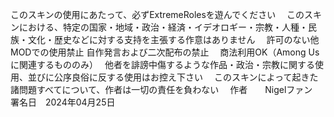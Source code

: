 このスキンの使用にあたって、必ずExtremeRolesを遊んでください　
このスキンにおける、特定の国家・地域・政治・経済・イデオロギー・宗教・人種・民族・文化・歴史などに対する支持を主張する作意はありません　
許可のない他MODでの使用禁止 
自作発言および二次配布の禁止　
商法利用OK（Among Usに関連するもののみ）　
他者を誹謗中傷するような作品・政治・宗教に関する使用、並びに公序良俗に反する使用はお控え下さい　
このスキンによって起きた諸問題すべてについて、作者は一切の責任を負わない　
作者　　Nigelファン　
署名日　2024年04月25日　